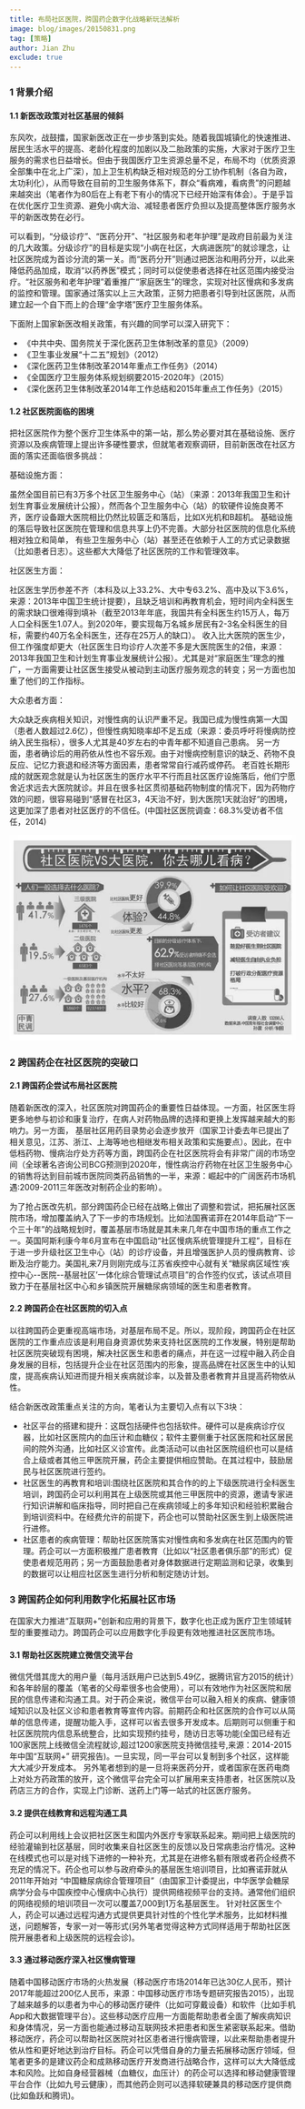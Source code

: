 ```yaml
---
title: 布局社区医院，跨国药企数字化战略新玩法解析
image: blog/images/20150831.png
tag: [策略]
author: Jian Zhu
exclude: true
---
```


### 1 背景介绍

#### 1.1 新医改政策对社区基层的倾斜

东风吹，战鼓擂，国家新医改正在一步步落到实处。随着我国城镇化的快速推进、居民生活水平的提高、老龄化程度的加剧以及二胎政策的实施，大家对于医疗卫生服务的需求也日益增长。但由于我国医疗卫生资源总量不足，布局不均（优质资源全部集中在北上广深），加上卫生机构缺乏相对规范的分工协作机制（各自为政，太功利化），从而导致在目前的卫生服务体系下，群众“看病难，看病贵”的问题越来越突出（笔者作为80后在上有老下有小的情况下已经开始深有体会）。于是乎旨在优化医疗卫生资源、避免小病大治、减轻患者医疗负担以及提高整体医疗服务水平的新医改势在必行。

可以看到，“分级诊疗”、“医药分开”、“社区服务和老年护理”是政府目前最为关注的几大政策。分级诊疗”的目标是实现“小病在社区，大病进医院”的就诊理念，让社区医院成为首诊分流的第一关。而“医药分开”则通过把医治和用药分开，以此来降低药品加成，取消“以药养医”模式；同时可以促使患者选择在社区范围内接受治疗。“社区服务和老年护理”着重推广“家庭医生”的理念，实现对社区慢病和多发病的监控和管理。国家通过落实以上三大政策，正努力把患者引导到社区医院，从而建立起一个自下而上的合理“金字塔”医疗卫生服务体系。

下面附上国家新医改相关政策，有兴趣的同学可以深入研究下：

- 《中共中央、国务院关于深化医药卫生体制改革的意见》（2009）
- 《卫生事业发展“十二五”规划》（2012）
- 《深化医药卫生体制改革2014年重点工作任务》（2014）
- 《全国医疗卫生服务体系规划纲要2015-2020年》（2015）
- 《深化医药卫生体制改革2014年工作总结和2015年重点工作任务》（2015）

#### 1.2 社区医院面临的困境

把社区医院作为整个医疗卫生体系中的第一站，那么势必要对其在基础设施、医疗资源以及疾病管理上提出许多硬性要求，但就笔者观察调研，目前新医改在社区方面的落实还面临很多挑战：

基础设施方面：

虽然全国目前已有3万多个社区卫生服务中心（站）（来源：2013年我国卫生和计划生育事业发展统计公报），然而各个卫生服务中心（站）的软硬件设施良莠不齐，医疗设备跟大医院相比仍然比较匮乏和落后，比如X光机和B超机。
基础设施的落后导致社区医院在管理和信息共享上仍不完善。大部分社区医院的信息化系统相对独立和简单， 有些卫生服务中心（站）甚至还在依赖于人工的方式记录数据（比如患者日志）。这些都大大降低了社区医院的工作和管理效率。

社区医生方面：

社区医生学历参差不齐（本科及以上33.2%、大中专63.2%、高中及以下3.6%，来源：2013年中国卫生统计提要），且缺乏培训和再教育机会，短时间内全科医生的需求缺口很难得到填补（截至2013年年底，我国共有全科医生约15万人，每万人口全科医生1.07人。到2020年，要实现每万名城乡居民有2-3名全科医生的目标，需要约40万名全科医生，还存在25万人的缺口）。
收入比大医院的医生少，但工作强度却更大（社区医生日均诊疗人次差不多是大医院医生的2倍，来源：2013年我国卫生和计划生育事业发展统计公报）。尤其是对“家庭医生”理念的推广，一方面需要让社区医生接受从被动到主动医疗服务观念的转变；另一方面也加重了他们的工作指标。

大众患者方面：

大众缺乏疾病相关知识，对慢性病的认识严重不足。我国已成为慢性病第一大国（患者人数超过2.6亿），但慢性病知晓率却不足五成（来源：委员呼吁将慢病防控纳入民生指标），很多人尤其是40岁左右的中青年都不知道自己患病。 另一方面，患者确诊后的用药依从性也不容乐观。由于对慢病控制意识的缺乏、药物不良反应、记忆力衰退和经济等方面因素，患者常常自行减药或停药。
老百姓长期形成的就医观念就是认为社区医生的医疗水平不行而且社区医疗设施落后，他们宁愿舍近求远去大医院就诊。并且在很多社区贯彻基础药物制度的情况下，因为药物疗效的问题，很容易碰到“感冒在社区3，4天治不好，到大医院1天就治好“的困境，这更加深了患者对社区医疗的不信任。(中国社区医院调查：68.3%受访者不信任，2014)

![社区医院面临的困境](blog/images/20150831_01.png)

### 2 跨国药企在社区医院的突破口     

#### 2.1 跨国药企尝试布局社区医院

随着新医改的深入，社区医院对跨国药企的重要性日益体现。一方面，社区医生将更多地参与初诊和康复治疗，在病人对药物品牌的选择和更换上发挥越来越大的影响力。另一方面， 基层社区用药目录势必会逐步放开（国家卫计委去年已提出了相关意见，江苏、浙江、上海等地也相继发布相关政策和实施要点）。因此，在中低档药物、慢病治疗处方药等方面，跨国药企在社区医院将会有非常广阔的市场空间（全球著名咨询公司BCG预测到2020年，慢性病治疗药物在社区卫生服务中心的销售将达到目前城市医院同类药品销售的一半，来源：崛起中的广阔医药市场机遇:2009-2011三年医改对制药企业的影响）。

为了抢占医改先机，部分跨国药企已经在战略上做出了调整和尝试，把拓展社区医院市场，增加覆盖纳入了下一步的市场规划。比如法国赛诺菲在2014年启动“下一个三十年”的战略规划时，覆盖基层市场就是其未来几年在中国市场的重点工作之一。英国阿斯利康今年6月宣布在中国启动“社区慢病系统管理提升工程”，目标在于进一步升级社区卫生中心（站）的诊疗设备，并且增强医护人员的慢病教育、诊断及治疗能力。美国礼来7月则刚完成与江苏省疾控中心就有关“糖尿病区域性‘疾控中心--医院--基层社区’一体化综合管理试点项目”的合作签约仪式，该试点项目致力于在基层社区中心和乡镇医院开展糖尿病领域的医生和患者教育。

#### 2.2 跨国药企在社区医院的切入点

以往跨国药企更重视高端市场，对基层布局不足。所以，现阶段，跨国药企在社区医院的工作重点应该是利用自身资源优势来支持社区医院的工作发展，特别是帮助社区医院突破现有困境，解决社区医生和患者的痛点，并在这一过程中融入药企自身发展的目标，包括提升企业在社区范围内的形象，提高品牌在社区医生中的认知度，提高疾病认知进而提升相关疾病就诊率，以及普及患者教育并且提高药物依从性。

结合新医改政策重点关注的方向，笔者认为主要切入点有以下3块：

- 社区平台的搭建和提升：这既包括硬件也包括软件。硬件可以是疾病诊疗仪器，比如社区医院内的血压计和血糖仪；软件主要侧重于社区医院和社区居民间的院外沟通，比如社区义诊宣传。此类活动可以由社区医院组织也可以是结合上级或者其他三甲医院开展，药企主要提供相应赞助。在其过程中，鼓励居民与社区医院进行签约。
- 社区医生的再教育和培训:围绕社区医院和其合作的的上下级医院进行全科医生培训，跨国药企可以利用其在上级医院或其他三甲医院中的资源，邀请专家进行知识讲解和临床指导，同时把自己在疾病领域上的多年知识和经验积累融合到培训资料中。在经费允许的前提下，药企也可以赞助社区医生到上级医院进行进修。
- 社区患者的疾病管理：帮助社区医院落实对慢性病和多发病在社区范围内的管理。药企可以一方面积极推广患者教育（比如以“社区患者俱乐部”的形式）促使患者规范用药；另一方面鼓励患者对身体数据进行定期监测和记录，收集到的数据可以让相应社区医生进行分析和制定随访计划。

### 3 跨国药企如何利用数字化拓展社区市场      

在国家大力推进“互联网+”创新和应用的背景下，数字化也正成为医疗卫生领域转型的重要推动力。跨国药企可以应用数字化手段更有效地推进社区医院市场。

#### 3.1 帮助社区医院建立微信交流平台

微信凭借其庞大的用户量（每月活跃用户已达到5.49亿，据腾讯官方2015的统计）和各年龄层的覆盖（笔者的父母辈很多也会使用），可以有效地作为社区医院和居民的信息传递和沟通工具。对于药企来说，微信平台可以融入相关的疾病、健康领域知识以及社区义诊和患者教育等宣传内容。前期药企和社区医院的合作可以从简单的信息传递，提醒功能入手，这样可以省去很多开发成本。后期则可以侧重于和社区医院院内信息系统整合，比如实现预约挂号，随访日志等功能(全国已经有近100家医院上线微信全流程就诊,超过1200家医院支持微信挂号,来源：2014-2015年中国“互联网+” 研究报告)。一旦实现，同一平台可以复制到多个社区，这样能大大减少开发成本。
另外笔者想到的是一旦将来医药分开，或者国家在医药电商上对处方药政策的放开，这个微信平台完全可以扩展用来支持患者，社区医院以及药店三方的合作，实现上门诊断、送药上门等一站式的社区医疗服务。

#### 3.2 提供在线教育和远程沟通工具

药企可以利用线上会议把社区医生和国内外医疗专家联系起来。期间把上级医院的经验灌输到社区基层，同时收集来自社区医生的反馈以及日常病患治疗情况。这种在线模式也可以是对线下进修的一种补充，尤其是在进修名额有限或者药企经费不充足的情况下。药企也可以参与政府牵头的基层医生培训项目，比如赛诺菲就从2011年开始对 “中国糖尿病综合管理项目”（由国家卫计委提出，中华医学会糖尿病学分会与中国疾控中心慢病中心执行）提供网络视频平台的支持。通常他们组织的网络视频的培训项目一次可以覆盖7,000到1万名基层医生。
针对社区医生个人，药企可以通过远程沟通方式提供更具针对性的个性化学术服务，比如材料推送，问题解答，专家一对一等形式(另外笔者觉得这种方式同样适用于帮助社区医院开展患者和上级医院的远程会诊)。

#### 3.3 通过移动医疗深入社区慢病管理

随着中国移动医疗市场的火热发展（移动医疗市场2014年已达30亿人民币，预计2017年能超过200亿人民币，来源：中国移动医疗市场专题研究报告2015），出现了越来越多的以患者为中心的移动医疗硬件（比如可穿戴设备）和软件（比如手机App和大数据管理平台）。这些移动医疗应用一方面能帮助患者全面了解疾病知识和身体情况，另一方面也能通过移动互联网技术把患者和医生紧密联系起来。借助移动医疗，药企可以帮助社区医院对社区患者进行慢病管理，以此来帮助患者提升依从性和更好地达到治疗目标。药企可以凭借自身的力量去拓展移动医疗领域，但笔者更多的是建议药企和成熟移动医疗开发商进行战略合作，这样可以大大降低成本和风险。比如自身经营器械（血糖仪，血压计）的药企可以选择和移动健康管理平台合作（比如九号云健康），而其他药企则可以选择软硬兼具的移动医疗提供商(比如鱼跃和腾讯)。